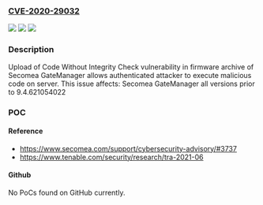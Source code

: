 ### [CVE-2020-29032](https://cve.mitre.org/cgi-bin/cvename.cgi?name=CVE-2020-29032)
![](https://img.shields.io/static/v1?label=Product&message=GateManager&color=blue)
![](https://img.shields.io/static/v1?label=Version&message=all%3C%209.4.621054022%20&color=brighgreen)
![](https://img.shields.io/static/v1?label=Vulnerability&message=CWE-494%20Download%20of%20Code%20Without%20Integrity%20Check&color=brighgreen)

### Description

Upload of Code Without Integrity Check vulnerability in firmware archive of Secomea GateManager allows authenticated attacker to execute malicious code on server. This issue affects: Secomea GateManager all versions prior to 9.4.621054022

### POC

#### Reference
- https://www.secomea.com/support/cybersecurity-advisory/#3737
- https://www.tenable.com/security/research/tra-2021-06

#### Github
No PoCs found on GitHub currently.

